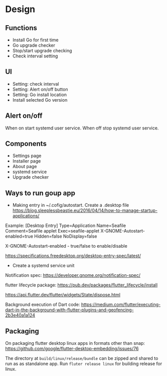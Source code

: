 # Design

## Functions
* Install Go for first time
* Go upgrade checker
* Stop/start upgrade checking
* Check interval setting

## UI
* Setting: check interval
* Setting: Alert on/off button
* Setting: Go install location
* Install selected Go version

## Alert on/off
When on start systemd user service. When off stop systemd user service.

## Components
* Settings page
* Installer page
* About page
* systemd service
* Upgrade checker

## Ways to run goup app
* Making entry in ~/.cofig/autostart. Create a .desktop file
https://blog.sleeplessbeastie.eu/2016/04/14/how-to-manage-startup-applications/

Example:
[Desktop Entry]
Type=Application
Name=Seafile
Comment=Seafile applet
Exec=seafile-applet
X-GNOME-Autostart-enabled=true
Hidden=false
NoDisplay=false

X-GNOME-Autostart-enabled - true/false to enable/disable

https://specifications.freedesktop.org/desktop-entry-spec/latest/

* Create a systemd service unit

Notification spec:
https://developer.gnome.org/notification-spec/

flutter lifecycle package:
https://pub.dev/packages/flutter_lifecycle/install

https://api.flutter.dev/flutter/widgets/State/dispose.html

Background execution of Dart code:
https://medium.com/flutter/executing-dart-in-the-background-with-flutter-plugins-and-geofencing-2b3e40a1a124

## Packaging
On packaging flutter desktop linux apps in formats other than snap:
https://github.com/google/flutter-desktop-embedding/issues/76

The directory at `build/linux/release/bundle` can be zipped and shared to run as as standalone app. Run `fluter release linux` for building release for linux.

